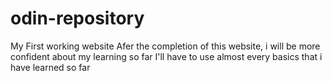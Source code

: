 # odin-repository
My First working website
Afer the completion of this website, i will be more confident about my learning so far
I'll have to use almost every basics that i have learned so far

